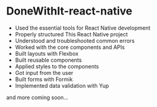 # DoneWithIt-react-native

- Used the essential tools for React Native development
- Properly structured This React Native project
- Understood and troubleshooted common errors
- Worked with the core components and APIs
- Built layouts with Flexbox
- Built reusable components
- Applied styles to the components
- Got input from the user
- Built forms with Formik
- Implemented data validation with Yup

and more coming soon...
